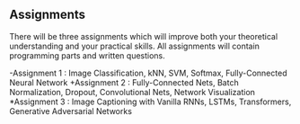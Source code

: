 ## Assignments

There will be three assignments which will improve both your theoretical understanding and your practical skills. 
All assignments will contain programming parts and written questions. 

-Assignment 1 : Image Classification, kNN, SVM, Softmax, Fully-Connected Neural Network
+Assignment 2 : Fully-Connected Nets, Batch Normalization, Dropout, Convolutional Nets, Network Visualization
*Assignment 3 : Image Captioning with Vanilla RNNs, LSTMs, Transformers, Generative Adversarial Networks

